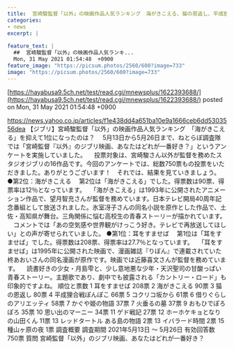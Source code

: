 ```yaml
---
title:  宮崎駿監督「以外」の映画作品人気ランキング　海がきこえる、猫の恩返し、平成狸合戦、コクリコ坂を抑えて1位になったのは  
categories:
- news
excerpt: |
  
feature_text: |
  ##  宮崎駿監督「以外」の映画作品人気ランキ...
  Mon, 31 May 2021 01:54:48  +0900
feature_image: "https://picsum.photos/2560/600?image=733"
image: "https://picsum.photos/2560/600?image=733"
---
```


[https://hayabusa9.5ch.net/test/read.cgi/mnewsplus/1622393688/](https://hayabusa9.5ch.net/test/read.cgi/mnewsplus/1622393688/)
posted on Mon, 31 May 2021 01:54:48  +0900

<!--more-->

https://news.yahoo.co.jp/articles/f1e438dd4a651ba10e9a1666ceb6dd5303556dea 【ジブリ】宮崎駿監督「以外」の映画作品人気ランキング　「海がきこえる」を抑えて1位になったのは？ 　5月13日から5月26日まで、ねとらぼ調査隊では「宮崎監督『以外』のジブリ映画、あなたはどれが一番好き？」というアンケートを実施していました。 　投票対象は、宮崎駿さん以外が監督を務めたスタジオジブリの16作品です。今回のアンケートでは、総数750票もの投票をいただきました。ありがとうございます！　それでは、結果を見ていきましょう。 ●第2位：海がきこえる 　第2位は「海がきこえる」でした。得票数は90票、得票率は12％となっています。 　「海がきこえる」は1993年に公開されたアニメーション作品で、望月智充さんが監督を務めています。日本テレビ開局40周年記念番組として放送されました。氷室冴子さんの同名小説を原作とした作品で、土佐・高知県が舞台。三角関係に悩む高校生の青春ストーリーが描かれています。 　コメントでは「あの空気感や世界観がけっこう好き。テレビで再放送してほしい」との声が寄せられていました。 ●第1位：耳をすませば 　第1位は「耳をすませば」でした。得票数は208票、得票率は27.7％となっています。 　「耳をすませば」は1995年に公開された映画で、漫画雑誌『りぼん』で連載されていた柊あおいさんの同名漫画が原作です。映画では近藤喜文さんが監督を務めています。 　読書好きの少女・月島雫と、少し意地悪な少年・天沢聖司の甘酸っぱい青春ストーリー。主題歌であり、劇中でも披露される「カントリー・ロード」も印象的ですよね。 順位と票数 1 耳をすませば 208票 2 海がきこえる 90票 3 猫の恩返し 80票 4 平成狸合戦ぽんぽこ 66票 5 コクリコ坂から 61票 6 借りぐらしのアリエッティ 58票 7 かぐや姫の物語 37票 7 火垂るの墓 37票 9 おもひでぽろぽろ 35票 10 思い出のマーニー 34票 11 ゲド戦記 27票 12 ホーホケキョとなりの山田くん 11票 13 レッドタートル ある島の物語 2票 13 イバラード時間 2票 15 種山ヶ原の夜 1票 調査概要 調査期間 2021年5月13日 〜 5月26日 有効回答数 750票 質問 宮崎監督「以外」のジブリ映画、あなたはどれが一番好き？
